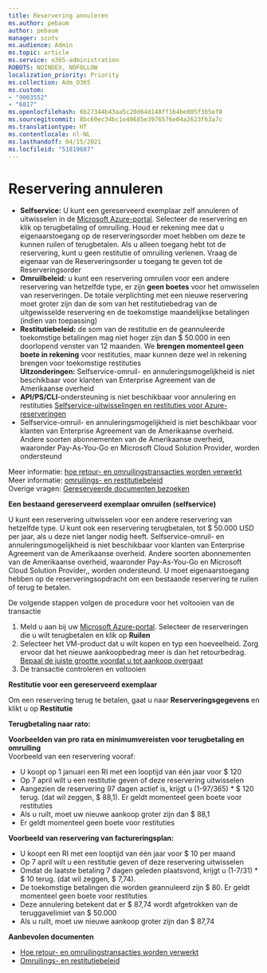 ```yaml
---
title: Reservering annuleren
ms.author: pebaum
author: pebaum
manager: scotv
ms.audience: Admin
ms.topic: article
ms.service: o365-administration
ROBOTS: NOINDEX, NOFOLLOW
localization_priority: Priority
ms.collection: Adm_O365
ms.custom:
- "9003552"
- "6817"
ms.openlocfilehash: 6b27344b43aa5c20d64d148ff164be805f3b5ef8
ms.sourcegitcommit: 8bc60ec34bc1e40685e3976576e04a2623f63a7c
ms.translationtype: HT
ms.contentlocale: nl-NL
ms.lasthandoff: 04/15/2021
ms.locfileid: "51819687"
---
```

# <a name="cancelling-reservation"></a>Reservering annuleren

- **Selfservice:** U kunt een gereserveerd exemplaar zelf annuleren of uitwisselen in de [Microsoft Azure-portal](https://portal.azure.com/#blade/Microsoft_Azure_Reservations/ReservationsBrowseBlade). Selecteer de reservering en klik op terugbetaling of omruiling. Houd er rekening mee dat u eigenaarstoegang op de reserveringsorder moet hebben om deze te kunnen ruilen of terugbetalen. Als u alleen toegang hebt tot de reservering, kunt u geen restitutie of omruiling verlenen. Vraag de eigenaar van de Reserveringsorder u toegang te geven tot de Reserveringsorder
- **Omruilbeleid:** u kunt een reservering omruilen voor een andere reservering van hetzelfde type, er zijn **geen boetes** voor het omwisselen van reserveringen. De totale verplichting met een nieuwe reservering moet groter zijn dan de som van het restitutiebedrag van de uitgewisselde reservering en de toekomstige maandelijkse betalingen (indien van toepassing)
- **Restitutiebeleid:** de som van de restitutie en de geannuleerde toekomstige betalingen mag niet hoger zijn dan $ 50.000 in een doorlopend venster van 12 maanden. We **brengen momenteel geen boete in rekening** voor restituties, maar kunnen deze wel in rekening brengen voor toekomstige restituties  
    **Uitzonderingen:** Selfservice-omruil- en annuleringsmogelijkheid is niet beschikbaar voor klanten van Enterprise Agreement van de Amerikaanse overheid
- **API/PS/CLI**-ondersteuning is niet beschikbaar voor annulering en restituties [Selfservice-uitwisselingen en restituties voor Azure-reserveringen](https://docs.microsoft.com/azure/cost-management-billing/reservations/exchange-and-refund-azure-reservations?WT.mc_id=Portal-Microsoft_Azure_Support)
- Selfservice-omruil- en annuleringsmogelijkheid is niet beschikbaar voor klanten van Enterprise Agreement van de Amerikaanse overheid. Andere soorten abonnementen van de Amerikaanse overheid, waaronder Pay-As-You-Go en Microsoft Cloud Solution Provider, worden ondersteund

Meer informatie: [hoe retour- en omruilingstransacties worden verwerkt](https://docs.microsoft.com/azure/billing/billing-azure-reservations-self-service-exchange-and-refund?WT.mc_id=Portal-Microsoft_Azure_Support#how-return-and-exchange-transactions-are-processed)  
Meer informatie: [omruilings- en restitutiebeleid](https://docs.microsoft.com/azure/billing/billing-azure-reservations-self-service-exchange-and-refund?WT.mc_id=Portal-Microsoft_Azure_Support#exchange-policies)  
Overige vragen: [Gereserveerde documenten bezoeken](https://docs.microsoft.com/azure/billing/billing-save-compute-costs-reservations?WT.mc_id=Portal-Microsoft_Azure_Support)

**Een bestaand gereserveerd exemplaar omruilen (selfservice)**

U kunt een reservering uitwisselen voor een andere reservering van hetzelfde type. U kunt ook een reservering terugbetalen, tot $ 50.000 USD per jaar, als u deze niet langer nodig heeft. Selfservice-omruil- en annuleringsmogelijkheid is niet beschikbaar voor klanten van Enterprise Agreement van de Amerikaanse overheid. Andere soorten abonnementen van de Amerikaanse overheid, waaronder Pay-As-You-Go en Microsoft Cloud Solution Provider,, worden ondersteund. U moet eigenaarstoegang hebben op de reserveringsopdracht om een bestaande reservering te ruilen of terug te betalen.

De volgende stappen volgen de procedure voor het voltooien van de transactie

1. Meld u aan bij uw [Microsoft Azure-portal](https://portal.azure.com/#blade/Microsoft_Azure_Reservations/ReservationsBrowseBlade). Selecteer de reserveringen die u wilt terugbetalen en klik op **Ruilen**
2. Selecteer het VM-product dat u wilt kopen en typ een hoeveelheid. Zorg ervoor dat het nieuwe aankoopbedrag meer is dan het retourbedrag. [Bepaal de juiste grootte voordat u tot aankoop overgaat](https://docs.microsoft.com/azure/virtual-machines/windows/prepay-reserved-vm-instances?WT.mc_id=Portal-Microsoft_Azure_Support#determine-the-right-vm-size-before-you-buy)
3. De transactie controleren en voltooien

**Restitutie voor een gereserveerd exemplaar**

Om een reservering terug te betalen, gaat u naar **Reserveringsgegevens** en klikt u op **Restitutie**

**Terugbetaling naar rato:**

**Voorbeelden van pro rata en minimumvereisten voor terugbetaling en omruiling**  
Voorbeeld van een reservering vooraf:

- U koopt op 1 januari een RI met een looptijd van één jaar voor $ 120
- Op 7 april wilt u een restitutie geven of deze reservering uitwisselen
- Aangezien de reservering 97 dagen actief is, krijgt u (1-97/365) * $ 120 terug. (dat wil zeggen, $ 88,1). Er geldt momenteel geen boete voor restituties
- Als u ruilt, moet uw nieuwe aankoop groter zijn dan $ 88,1
- Er geldt momenteel geen boete voor restituties

**Voorbeeld van reservering van factureringsplan:**

- U koopt een RI met een looptijd van één jaar voor $ 10 per maand
- Op 7 april wilt u een restitutie geven of deze reservering uitwisselen
- Omdat de laatste betaling 7 dagen geleden plaatsvond, krijgt u (1-7/31) * $ 10 terug. (dat wil zeggen, $ 7,74).
- De toekomstige betalingen die worden geannuleerd zijn $ 80. Er geldt momenteel geen boete voor restituties
- Deze annulering betekent dat er $ 87,74 wordt afgetrokken van de teruggavelimiet van $ 50.000
- Als u ruilt, moet uw nieuwe aankoop groter zijn dan $ 87,74

**Aanbevolen documenten**

- [Hoe retour- en omruilingstransacties worden verwerkt](https://docs.microsoft.com/azure/billing/billing-azure-reservations-self-service-exchange-and-refund?WT.mc_id=Portal-Microsoft_Azure_Support#how-return-and-exchange-transactions-are-processed)
- [Omruilings- en restitutiebeleid](https://docs.microsoft.com/azure/billing/billing-azure-reservations-self-service-exchange-and-refund?WT.mc_id=Portal-Microsoft_Azure_Support#exchange-policies)